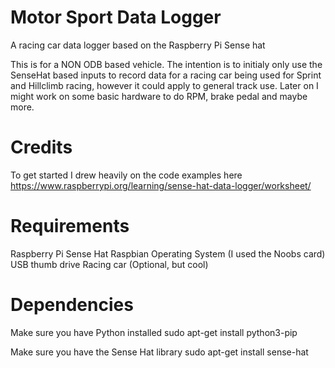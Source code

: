 # Motor Sport Data Logger
A racing car data logger based on the Raspberry Pi Sense hat

This is for a NON ODB based vehicle. The intention is to initialy only use the SenseHat based inputs to record data for a racing car being used for Sprint and Hillclimb racing, however it could apply to general track use. Later on I might work on some basic hardware to do RPM, brake pedal and maybe more.

# Credits
To get started I drew heavily on the code examples here
https://www.raspberrypi.org/learning/sense-hat-data-logger/worksheet/

# Requirements

Raspberry Pi
Sense Hat
Raspbian Operating System (I used the Noobs card)
USB thumb drive
Racing car (Optional, but cool)

# Dependencies
Make sure you have Python installed
sudo apt-get install python3-pip

Make sure you have the Sense Hat library
sudo apt-get install sense-hat


